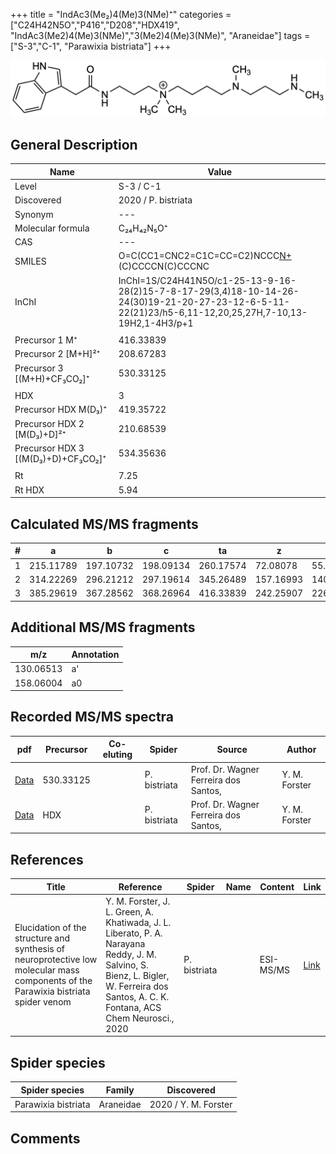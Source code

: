 +++
title = "IndAc3(Me₂)4(Me)3(NMe)⁺"
categories = ["C24H42N5O","P416","D208","HDX419",
"IndAc3(Me2)4(Me)3(NMe)","3(Me2)4(Me)3(NMe)",
"Araneidae"]
tags = ["S-3","C-1",
"Parawixia bistriata"]
+++

![](/img/IndAc3(Me2)4(Me)3(NMe).png)

## General Description

| Name                       | Value              |
|----------------------------|--------------------|
| Level                      | S-3 / C-1          |
| Discovered                 | 2020 / P. bistriata |
| Synonym                    | ---                |
| Molecular formula          | C₂₄H₄₂N₅O⁺                   |
| CAS                        | ---                |
| SMILES | O=C(CC1=CNC2=C1C=CC=C2)NCCC[N+](C)(C)CCCCN(C)CCCNC  |
| InChI  | InChI=1S/C24H41N5O/c1-25-13-9-16-28(2)15-7-8-17-29(3,4)18-10-14-26-24(30)19-21-20-27-23-12-6-5-11-22(21)23/h5-6,11-12,20,25,27H,7-10,13-19H2,1-4H3/p+1  |
|                            |                    |
| Precursor 1  M⁺         | 416.33839                   |
| Precursor 2 [M+H]²⁺       | 208.67283                   |
| Precursor 3 [(M+H)+CF₃CO₂]⁺              | 530.33125                   |
|                            |                    |
| HDX                        | 3                   |
| Precursor HDX    M(D₃)⁺   | 419.35722                   |
| Precursor HDX 2 [M(D₃)+D]²⁺ | 210.68539                   |
| Precursor HDX 3 [(M(D₃)+D)+CF₃CO₂]⁺          | 534.35636                   |
|                            |                    |
| Rt                         | 7.25                   |
| Rt HDX                     | 5.94                   |

## Calculated MS/MS fragments

| # | a         | b         | c         | ta        | z         | y         | tz        |
|---|-----------|-----------|-----------|-----------|-----------|-----------|-----------|
| 1 | 215.11789 | 197.10732 | 198.09134 | 260.17574 | 72.08078 | 55.05423 | 103.12297 |
| 2 | 314.22269 | 296.21212 | 297.19614 | 345.26489 | 157.16993 | 140.14338 | 202.22777 |
| 3 | 385.29619 | 367.28562 | 368.26964 | 416.33839 | 242.25907 | 226.24035 | 259.28562 |

## Additional MS/MS fragments

| m/z | Annotation |
|-----|------------|
| 130.06513 | a'         |
| 158.06004 | a0         |

## Recorded MS/MS spectra

| pdf                                             | Precursor | Co-eluting | Spider      | Source                       | Author        |
|-------------------------------------------------|-----------|------------|-------------|------------------------------|---------------|
| [Data](/pdf/P-bistriata/416_IndAc3(Me2)4(Me)3(NMe)_Pb_3.pdf) | 530.33125 |           | P. bistriata | Prof. Dr. Wagner Ferreira dos Santos,  | Y. M. Forster |
| [Data](/pdf/P-bistriata/416_IndAc3(Me2)4(Me)3(NMe)_Pb_HDX.pdf) | HDX |           | P. bistriata | Prof. Dr. Wagner Ferreira dos Santos,  | Y. M. Forster |


## References

| Title | Reference | Spider | Name | Content | Link |
|-------|-----------|--------|------|---------|------|
| Elucidation of the structure and synthesis of neuroprotective low molecular mass components of the Parawixia bistriata spider venom      | Y. M. Forster, J. L. Green, A. Khatiwada, J. L. Liberato, P. A. Narayana Reddy, J. M. Salvino, S. Bienz, L. Bigler, W. Ferreira dos Santos, A. C. K. Fontana, ACS Chem Neurosci., 2020          | P. bistriata       |      | ESI-MS/MS        | [Link](https://pubs.acs.org/doi/10.1021/acschemneuro.0c00007)     |

## Spider species

| Spider species     | Family     | Discovered           |
|--------------------|------------|----------------------|
| Parawixia bistriata | Araneidae | 2020 / Y. M. Forster |


## Comments